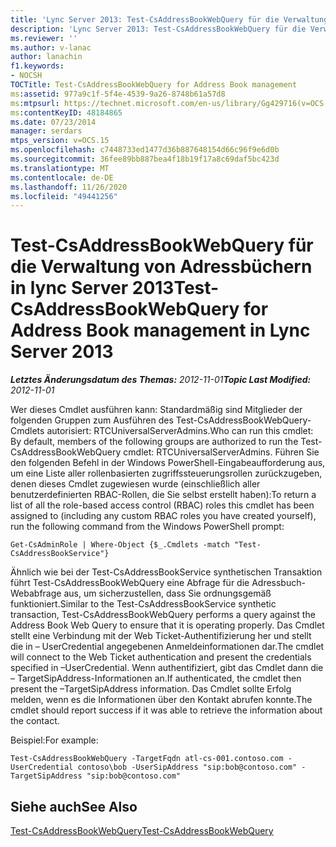 ```yaml
---
title: 'Lync Server 2013: Test-CsAddressBookWebQuery für die Verwaltung von Adressbüchern'
description: 'Lync Server 2013: Test-CsAddressBookWebQuery für die Verwaltung von Adressbüchern.'
ms.reviewer: ''
ms.author: v-lanac
author: lanachin
f1.keywords:
- NOCSH
TOCTitle: Test-CsAddressBookWebQuery for Address Book management
ms:assetid: 977a9c1f-5f4e-4539-9a26-8748b61a57d8
ms:mtpsurl: https://technet.microsoft.com/en-us/library/Gg429716(v=OCS.15)
ms:contentKeyID: 48184865
ms.date: 07/23/2014
manager: serdars
mtps_version: v=OCS.15
ms.openlocfilehash: c7448733ed1477d36b887648154d66c96f9e6d0b
ms.sourcegitcommit: 36fee89bb887bea4f18b19f17a8c69daf5bc423d
ms.translationtype: MT
ms.contentlocale: de-DE
ms.lasthandoff: 11/26/2020
ms.locfileid: "49441256"
---
```

# <a name="test-csaddressbookwebquery-for-address-book-management-in-lync-server-2013"></a><span data-ttu-id="debc9-103">Test-CsAddressBookWebQuery für die Verwaltung von Adressbüchern in lync Server 2013</span><span class="sxs-lookup"><span data-stu-id="debc9-103">Test-CsAddressBookWebQuery for Address Book management in Lync Server 2013</span></span>

<div data-xmlns="http://www.w3.org/1999/xhtml">

<div class="topic" data-xmlns="http://www.w3.org/1999/xhtml" data-msxsl="urn:schemas-microsoft-com:xslt" data-cs="https://msdn.microsoft.com/">

<div data-asp="https://msdn2.microsoft.com/asp">



</div>

<div id="mainSection">

<div id="mainBody"><span data-ttu-id="debc9-104">

<span> </span></span><span class="sxs-lookup"><span data-stu-id="debc9-104">

<span> </span></span></span>

<span data-ttu-id="debc9-105">_**Letztes Änderungsdatum des Themas:** 2012-11-01_</span><span class="sxs-lookup"><span data-stu-id="debc9-105">_**Topic Last Modified:** 2012-11-01_</span></span>

<span data-ttu-id="debc9-106">Wer dieses Cmdlet ausführen kann: Standardmäßig sind Mitglieder der folgenden Gruppen zum Ausführen des Test-CsAddressBookWebQuery-Cmdlets autorisiert: RTCUniversalServerAdmins.</span><span class="sxs-lookup"><span data-stu-id="debc9-106">Who can run this cmdlet: By default, members of the following groups are authorized to run the Test-CsAddressBookWebQuery cmdlet: RTCUniversalServerAdmins.</span></span> <span data-ttu-id="debc9-107">Führen Sie den folgenden Befehl in der Windows PowerShell-Eingabeaufforderung aus, um eine Liste aller rollenbasierten zugriffssteuerungsrollen zurückzugeben, denen dieses Cmdlet zugewiesen wurde (einschließlich aller benutzerdefinierten RBAC-Rollen, die Sie selbst erstellt haben):</span><span class="sxs-lookup"><span data-stu-id="debc9-107">To return a list of all the role-based access control (RBAC) roles this cmdlet has been assigned to (including any custom RBAC roles you have created yourself), run the following command from the Windows PowerShell prompt:</span></span>

    Get-CsAdminRole | Where-Object {$_.Cmdlets -match "Test-CsAddressBookService"}

<span data-ttu-id="debc9-108">Ähnlich wie bei der Test-CsAddressBookService synthetischen Transaktion führt Test-CsAddressBookWebQuery eine Abfrage für die Adressbuch-Webabfrage aus, um sicherzustellen, dass Sie ordnungsgemäß funktioniert.</span><span class="sxs-lookup"><span data-stu-id="debc9-108">Similar to the Test-CsAddressBookService synthetic transaction, Test-CsAddressBookWebQuery performs a query against the Address Book Web Query to ensure that it is operating properly.</span></span> <span data-ttu-id="debc9-109">Das Cmdlet stellt eine Verbindung mit der Web Ticket-Authentifizierung her und stellt die in – UserCredential angegebenen Anmeldeinformationen dar.</span><span class="sxs-lookup"><span data-stu-id="debc9-109">The cmdlet will connect to the Web Ticket authentication and present the credentials specified in –UserCredential.</span></span> <span data-ttu-id="debc9-110">Wenn authentifiziert, gibt das Cmdlet dann die – TargetSipAddress-Informationen an.</span><span class="sxs-lookup"><span data-stu-id="debc9-110">If authenticated, the cmdlet then present the –TargetSipAddress information.</span></span> <span data-ttu-id="debc9-111">Das Cmdlet sollte Erfolg melden, wenn es die Informationen über den Kontakt abrufen konnte.</span><span class="sxs-lookup"><span data-stu-id="debc9-111">The cmdlet should report success if it was able to retrieve the information about the contact.</span></span>

<span data-ttu-id="debc9-112">Beispiel:</span><span class="sxs-lookup"><span data-stu-id="debc9-112">For example:</span></span>

    Test-CsAddressBookWebQuery -TargetFqdn atl-cs-001.contoso.com -UserCredential contoso\bob -UserSipAddress "sip:bob@contoso.com" -TargetSipAddress "sip:bob@contoso.com"

<div>

## <a name="see-also"></a><span data-ttu-id="debc9-113">Siehe auch</span><span class="sxs-lookup"><span data-stu-id="debc9-113">See Also</span></span>


[<span data-ttu-id="debc9-114">Test-CsAddressBookWebQuery</span><span class="sxs-lookup"><span data-stu-id="debc9-114">Test-CsAddressBookWebQuery</span></span>](https://docs.microsoft.com/powershell/module/skype/Test-CsAddressBookWebQuery)  
  

<span data-ttu-id="debc9-115"></div>

</div>

<span> </span>

</div>

</div>

</span><span class="sxs-lookup"><span data-stu-id="debc9-115"></div>

</div>

<span> </span>

</div>

</div>

</span></span></div>

